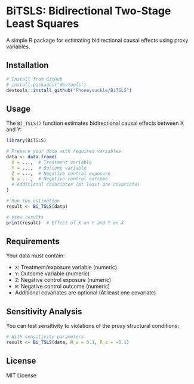 # BiTSLS: Bidirectional Two-Stage Least Squares

A simple R package for estimating bidirectional causal effects using proxy variables.

## Installation

```r
# Install from GitHub
# install.packages("devtools")
devtools::install_github("Fhoneysuckle/BiTSLS")
```

## Usage

The `Bi_TSLS()` function estimates bidirectional causal effects between X and Y:

```r
library(BiTSLS)

# Prepare your data with required variables
data <- data.frame(
  X = ...,  # Treatment variable
  Y = ...,  # Outcome variable
  Z = ...,  # Negative control exposure
  W = ...,  # Negative control outcome
  # Additional covariates (At least one covariate)
)

# Run the estimation
result <- Bi_TSLS(data)

# View results
print(result)  # Effect of X on Y and Y on X
```

## Requirements

Your data must contain:
- `X`: Treatment/exposure variable (numeric)
- `Y`: Outcome variable (numeric)
- `Z`: Negative control exposure (numeric)
- `W`: Negative control outcome (numeric)
- Additional covariates are optional (At least one covariate)

## Sensitivity Analysis

You can test sensitivity to violations of the proxy structural conditions:

```r
# With sensitivity parameters
result <- Bi_TSLS(data, R_w = 0.1, R_z = -0.1)
```

## License

MIT License
